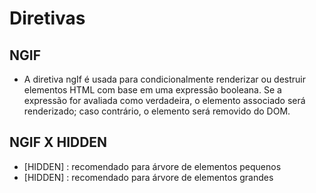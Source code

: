 # Diretivas

## NGIF

- A diretiva ngIf é usada para condicionalmente renderizar ou destruir elementos HTML com base em uma expressão booleana. Se a expressão for avaliada como verdadeira, o elemento associado será renderizado; caso contrário, o elemento será removido do DOM.

## NGIF X HIDDEN

- [HIDDEN] : recomendado para árvore de elementos pequenos
- [HIDDEN] : recomendado para árvore de elementos grandes
